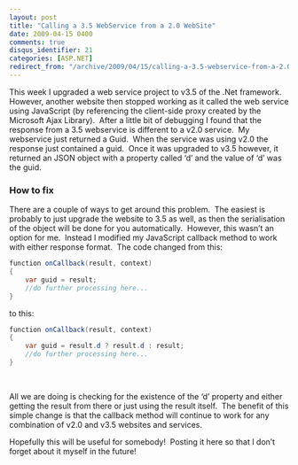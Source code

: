```yaml
---
layout: post
title: "Calling a 3.5 WebService from a 2.0 WebSite"
date: 2009-04-15 0400
comments: true
disqus_identifier: 21
categories: [ASP.NET]
redirect_from: "/archive/2009/04/15/calling-a-3.5-webservice-from-a-2.0-website.aspx/"
---
```

This week I upgraded a web service project to v3.5 of the .Net
framework.  However, another website then stopped working as it called
the web service using JavaScript (by referencing the client-side proxy
created by the Microsoft Ajax Library).  After a little bit of debugging
I found that the response from a 3.5 webservice is different to a v2.0
service.  My webservice just returned a Guid.  When the service was
using v2.0 the response just contained a guid.  Once it was upgraded to
v3.5 however, it returned an JSON object with a property called ‘d’ and
the value of ‘d’ was the guid.

### How to fix

There are a couple of ways to get around this problem.  The easiest is
probably to just upgrade the website to 3.5 as well, as then the
serialisation of the object will be done for you automatically. 
However, this wasn’t an option for me.  Instead I modified my JavaScript
callback method to work with either response format.  The code changed
from this:

```csharp
function onCallback(result, context)
{
    var guid = result;
    //do further processing here...
}
```

to this:

```csharp
function onCallback(result, context)
{
    var guid = result.d ? result.d : result;
    //do further processing here...
}
```

 

All we are doing is checking for the existence of the ‘d’ property and
either getting the result from there or just using the result itself. 
The benefit of this simple change is that the callback method will
continue to work for any combination of v2.0 and v3.5 websites and
services.

Hopefully this will be useful for somebody!  Posting it here so that I
don’t forget about it myself in the future!

